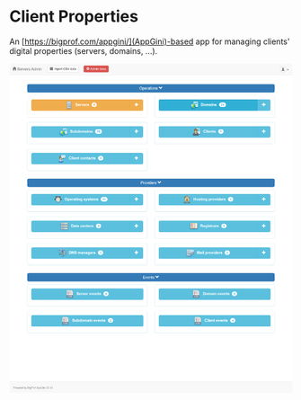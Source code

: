 # Client Properties

 An [https://bigprof.com/appgini/](AppGini)-based app for managing clients' digital properties (servers, domains, ...).

 ![Screenshot of main page](client-properties-mainpage.png)